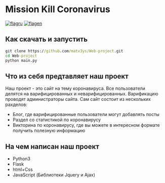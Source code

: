 # Mission Kill Coronavirus

[![flagru][flagru]][readmeru] [![flagen][flagen]][readmeen]

## Как скачать и запустить
```cmd
git clone https://github.com/matv3ys/Web-project.git
cd Web-project
python main.py
```

## Что из себя предтавляет наш проект
Наш проект - это сайт на тему коронавируса. Все пользователи  
делятся на варифицированных и неварифицированных. 
Варификацию проводят администраторы сайта. 
Сам сайт состоит из нескольких рахделов: 
* Блог, где варифицированные пользователи могут добавлять посты
* Раздел со статистикой по коронавирусу
* Викторина по коронавирусу, где вы можете в интересном 
формате получить полезную информацию

## На чем написан наш проект
* Python3
* Flask
* html+Css
* JavaScript (Библиотеки Jquery и Ajax)

[readmeru]: https://github.com/matv3ys/Web-project/blob/master/lang/ru/REAMME.md "Ru"
[flagru]: https://madeas.github.io/src/ru.png

[readmeen]: https://github.com/matv3ys/Web-project/blob/master/README.md "En"
[flagen]: https://madeas.github.io/src/en.png
